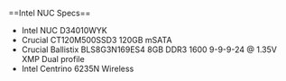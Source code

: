 ==Intel NUC Specs==

 * Intel NUC D34010WYK
 * Crucial CT120M500SSD3 120GB mSATA
 * Crucial Ballistix BLS8G3N169ES4 8GB DDR3 1600 9-9-9-24 @ 1.35V XMP Dual profile
 * Intel Centrino 6235N Wireless
